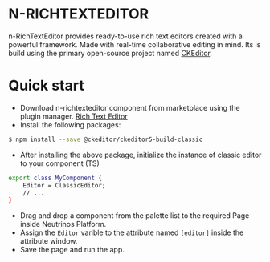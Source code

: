 # N-RICHTEXTEDITOR

n-RichTextEditor provides ready-to-use rich text editors created with a powerful framework. Made with real-time collaborative editing in mind. Its is build using the primary open-source project named [CKEditor](https://ckeditor.com/docs/ckeditor5/latest/index.html). 

# Quick start
- Download n-richtexteditor component from marketplace using the plugin manager. [Rich Text Editor](https://store.neutrinos.co/web/artefact/5dae9cb30bd86577d3d854f1)
- Install the following packages:
```sh
$ npm install --save @ckeditor/ckeditor5-build-classic
```
- After installing the above package, initialize the instance of classic editor to your component (TS)
```sh
export class MyComponent {
    Editor = ClassicEditor;
    // ...
}
```
- Drag and drop a component from the palette list to the required Page inside Neutrinos Platform.
- Assign the ```Editor``` varible to the attribute named ```[editor]``` inside the attribute window.
- Save the page and run the app.
